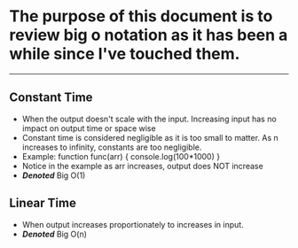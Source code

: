 # The purpose of this document is to review big o notation as it has been a while since I've touched them.

---

## Constant Time
- When the output doesn't scale with the input. Increasing input has no impact on output time or space wise
- Constant time is considered negligible as it is too small to matter. As n increases to infinity, constants are too negligible.
- Example: function func(arr) { console.log(100*1000) }
- Notice in the example as arr increases, output does NOT increase
- ***Denoted*** Big O(1)

## Linear Time
- When output increases proportionately to increases in input.
- ***Denoted*** Big O(n)